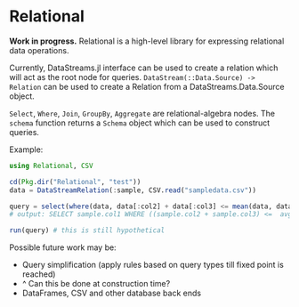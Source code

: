 # Relational

**Work in progress.** Relational is a high-level library for expressing relational data operations.

Currently, DataStreams.jl interface can be used to create a relation which will act as the root node for queries. `DataStream(::Data.Source) -> Relation` can be used to create a Relation from a DataStreams.Data.Source object.

`Select`, `Where`, `Join`, `GroupBy`, `Aggregate` are relational-algebra nodes. The `schema` function returns a `Schema` object which can be used to construct queries.


Example:

```julia
using Relational, CSV

cd(Pkg.dir("Relational", "test"))
data = DataStreamRelation(:sample, CSV.read("sampledata.csv"))

query = select(where(data, data[:col2] + data[:col3] <= mean(data, data[:col4])), data[:col1])
# output: SELECT sample.col1 WHERE ((sample.col2 + sample.col3) <=  avg(sample.col4))

run(query) # this is still hypothetical
```

Possible future work may be:

- Query simplification (apply rules based on query types till fixed point is reached)
- ^ Can this be done at construction time?
- DataFrames, CSV and other database back ends


